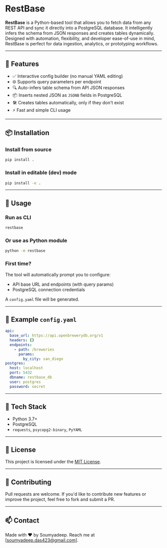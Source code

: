 # RestBase

**RestBase** is a Python-based tool that allows you to fetch data from any REST API and sync it directly into a PostgreSQL database. It intelligently infers the schema from JSON responses and creates tables dynamically. Designed with automation, flexibility, and developer ease-of-use in mind, RestBase is perfect for data ingestion, analytics, or prototyping workflows.

---

## 🚀 Features

- ✅ Interactive config builder (no manual YAML editing)
- 🌐 Supports query parameters per endpoint
- 🔍 Auto-infers table schema from API JSON responses
- 📦 Inserts nested JSON as `JSONB` fields in PostgreSQL
- 🛠 Creates tables automatically, only if they don't exist
- ⚡ Fast and simple CLI usage

---

## 📦 Installation

### Install from source
```bash
pip install .
```

### Install in editable (dev) mode
```bash
pip install -e .
```

---

## 🔧 Usage

### Run as CLI
```bash
restbase
```

### Or use as Python module
```bash
python -m restbase
```

### First time?
The tool will automatically prompt you to configure:
- API base URL and endpoints (with query params)
- PostgreSQL connection credentials

A `config.yaml` file will be generated.

---

## 🧪 Example `config.yaml`
```yaml
api:
  base_url: https://api.openbrewerydb.org/v1
  headers: {}
  endpoints:
    - path: /breweries
      params:
        by_city: san_diego
postgres:
  host: localhost
  port: 5432
  dbname: restbase_db
  user: postgres
  password: secret
```

---

## 🧰 Tech Stack
- Python 3.7+
- PostgreSQL
- `requests`, `psycopg2-binary`, `PyYAML`

---

## 📝 License
This project is licensed under the [MIT License](LICENSE).

---

## 🙋 Contributing
Pull requests are welcome. If you'd like to contribute new features or improve the project, feel free to fork and submit a PR.

---

## 📫 Contact
Made with ❤️ by Soumyadeep. Reach me at [soumyadeep.das423@gmail.com].
